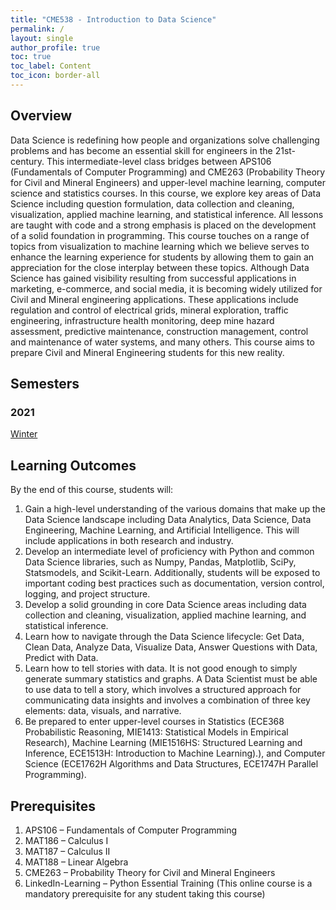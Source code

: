 ```yaml
---
title: "CME538 - Introduction to Data Science"
permalink: /
layout: single
author_profile: true
toc: true
toc_label: Content
toc_icon: border-all
---
```


## Overview
Data Science is redefining how people and organizations solve challenging problems and has become an essential skill for 
engineers in the 21st-century. This intermediate-level class bridges between APS106 (Fundamentals of Computer 
Programming) and CME263 (Probability Theory for Civil and Mineral Engineers) and upper-level machine learning, 
computer science and statistics courses. In this course, we explore key areas of Data Science including question 
formulation, data collection and cleaning, visualization, applied machine learning, and statistical inference. 
All lessons are taught with code and a strong emphasis is placed on the development of a solid foundation in 
programming. This course touches on a range of topics from visualization to machine learning which we believe serves 
to enhance the learning experience for students by allowing them to gain an appreciation for the close interplay 
between these topics. Although Data Science has gained visibility resulting from successful applications in marketing, 
e-commerce, and social media, it is becoming widely utilized for Civil and Mineral engineering applications. These 
applications include regulation and control of electrical grids, mineral exploration, traffic engineering, 
infrastructure health monitoring, deep mine hazard assessment, predictive maintenance, construction management, control 
and maintenance of water systems, and many others. This course aims to prepare Civil and Mineral Engineering students 
for this new reality.

## Semesters
### 2021
[Winter](https://cme538.github.io/CME538-winter-2020/)

## Learning Outcomes
By the end of this course, students will:
1.	Gain a high-level understanding of the various domains that make up the Data Science landscape including Data 
Analytics, Data Science, Data Engineering, Machine Learning, and Artificial Intelligence. This will include applications 
in both research and industry. 
2.	Develop an intermediate level of proficiency with Python and common Data Science libraries, such as Numpy, Pandas, 
Matplotlib, SciPy, Statsmodels, and Scikit-Learn. Additionally, students will be exposed to important coding best 
practices such as documentation, version control, logging, and project structure.
3.	Develop a solid grounding in core Data Science areas including data collection and cleaning, visualization, applied 
machine learning, and statistical inference. 
4.	Learn how to navigate through the Data Science lifecycle: Get Data, Clean Data, Analyze Data, Visualize Data, Answer 
Questions with Data, Predict with Data.
5.	Learn how to tell stories with data. It is not good enough to simply generate summary statistics and graphs. A Data 
Scientist must be able to use data to tell a story, which involves a structured approach for communicating data insights 
and involves a combination of three key elements: data, visuals, and narrative.
6.	Be prepared to enter upper-level courses in Statistics (ECE368 Probabilistic Reasoning, MIE1413: Statistical Models 
in Empirical Research), Machine Learning (MIE1516HS: Structured Learning and Inference, ECE1513H: Introduction to 
Machine Learning).), and Computer Science (ECE1762H Algorithms and Data Structures, ECE1747H Parallel Programming).

## Prerequisites
1.	APS106 – Fundamentals of Computer Programming
2.	MAT186 – Calculus I
3.	MAT187 – Calculus II
4.	MAT188 – Linear Algebra
5.	CME263 – Probability Theory for Civil and Mineral Engineers
6.	LinkedIn-Learning – Python Essential Training (This online course is a mandatory prerequisite for any 
student taking this course)
